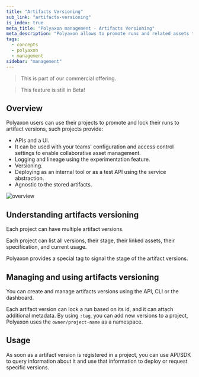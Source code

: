 ```yaml
---
title: "Artifacts Versioning"
sub_link: "artifacts-versioning"
is_index: true
meta_title: "Polyaxon management - Artifacts Versioning"
meta_description: "Polyaxon allows to promote runs and related assets to an artifact version."
tags:
  - concepts
  - polyaxon
  - management
sidebar: "management"
---
```


<blockquote class="commercial">This is part of our commercial offering.</blockquote>
<blockquote class="info">This feature is still in Beta!</blockquote>

## Overview

Polyaxon users can use their projects to promote and lock their runs to artifact versions, such projects provide:
 * APIs and a UI.
 * It can be used with your teams' configuration and access control settings to enable collaborative asset management.
 * Logging and lineage using the experimentation feature.
 * Versioning.
 * Deploying as an internal tool or as a test API using the service abstraction.
 * Agnostic to the stored artifacts.

![overview](../../../../content/images/dashboard/artifacts-versioning/overview.png)

## Understanding artifacts versioning

Each project can have multiple artifact versions.

Each project can list all versions, their stage, their linked assets, their specification, and current usage.

Polyaxon provides a special tag to signal the stage of the artifact versions.

## Managing and using artifacts versioning

You can create and manage artifacts versions using the API, CLI or the dashboard.

Each artifact version can lock a run based on its id, and it can attach additional metadata.
By using `:tag`, you can add new versions to a project, Polyaxon uses the `owner/project-name` as a namespace.

## Usage

As soon as a artifact version is registered in a project, 
you can use API/SDK to query information about it and use that information to deploy or request specific versions.
